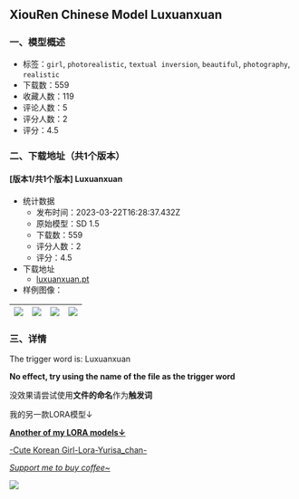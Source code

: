 ##  XiouRen Chinese Model Luxuanxuan
### 一、模型概述

- 标签：`girl`, `photorealistic`, `textual inversion`, `beautiful`, `photography`, `realistic`
- 下载数：559
- 收藏人数：119
- 评论人数：5
- 评分人数：2
- 评分：4.5

### 二、下载地址（共1个版本）

#### [版本1/共1个版本] Luxuanxuan

- 统计数据
  - 发布时间：2023-03-22T16:28:37.432Z
  - 原始模型：SD 1.5
  - 下载数：559
  - 评分人数：2
  - 评分：4.5
- 下载地址
  - [luxuanxuan.pt](https://civitai.com/api/download/models/27365)
- 样例图像：

| <img src="https://image.civitai.com/xG1nkqKTMzGDvpLrqFT7WA/a9c88381-4e36-45d3-1823-fa07b0f26400/width=450/301246.jpeg" /> | <img src="https://image.civitai.com/xG1nkqKTMzGDvpLrqFT7WA/3742be2a-8475-4288-9818-88d32aefb700/width=450/301255.jpeg" /> | <img src="https://image.civitai.com/xG1nkqKTMzGDvpLrqFT7WA/489935a9-f84b-4d6e-253f-70e5d3811b00/width=450/301254.jpeg" /> | <img src="https://image.civitai.com/xG1nkqKTMzGDvpLrqFT7WA/abbbbc4e-6264-481d-b401-c15987f88300/width=450/301253.jpeg" /> |
| ---- | ---- | ---- | ---- |


### 三、详情
<p>The trigger word is: Luxuanxuan</p><p><strong>No effect, try using the name of the file as the trigger word</strong></p><p>没效果请尝试使用<strong>文件的命名</strong>作为<strong>触发词</strong></p><p>我的另一款LORA模型↓</p><p><a target="_blank" rel="ugc" href="https://civitai.com/models/22541/cute-korean-girl-lora-yurisachan"><strong>Another of my LORA models↓</strong></a></p><p><a target="_blank" rel="ugc" href="https://civitai.com/models/22541/cute-korean-girl-lora-yurisachan">-Cute Korean Girl-Lora-Yurisa_chan-</a></p><p></p><p><a target="_blank" rel="ugc" href="PayPal.me/Sliom"><em>Support me to buy coffee~</em></a></p><img src="https://imagecache.civitai.com/xG1nkqKTMzGDvpLrqFT7WA/b87585ad-3c10-4bbd-2685-f3fe3ae7af00/width=525/b87585ad-3c10-4bbd-2685-f3fe3ae7af00" />